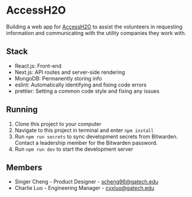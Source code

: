 # AccessH2O

Building a web app for [AccessH2O](https://www.accessh2o.org/) to assist the volunteers in requesting information and communicating with the utility companies they work with.

## Stack

- React.js: Front-end
- Next.js: API routes and server-side rendering
- MongoDB: Permanently storing info
- eslint: Automatically identifying and fixing code errors
- prettier: Setting a common code style and fixing any issues

## Running

1. Clone this project to your computer
2. Navigate to this project in terminal and enter `npm install`
3. Run `npm run secrets` to sync development secrets from Bitwarden. Contact a leadership member for the Bitwarden password.
4. Run `npm run dev` to start the development server 


## Members

- Singer Cheng - Product Designer - scheng96@gatech.edu 
- Charlie Luo - Engineering Manager - cvxluo@gatech.edu
